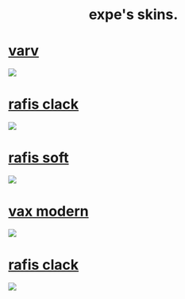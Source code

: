 <h1 align="center">expe's skins.</h1>

# [varv](https://github.com/varkely/skinhub/raw/main/player/expe/asdfghjkl_[Aristia].osk)
<img src="https://i.imgur.com/jf36PKP.png">

# [rafis clack](https://github.com/varkely/skinhub/raw/main/player/expe/asdfghjkl_[NM].osk)
<img src="https://i.imgur.com/g01Ul9b.png">

# [rafis soft](https://github.com/varkely/skinhub/raw/main/player/expe/asdfghjkl_[HDHR].osk)
<img src="https://i.imgur.com/rH4al0Y.png">

# [vax modern](https://github.com/varkely/skinhub/raw/main/player/expe/asdfghjkl_[DT].osk)
<img src="https://i.imgur.com/HSndI8U.png">

# [rafis clack](https://github.com/varkely/skinhub/raw/main/player/expe/asdfghjkl_[DT]_pink.osk)
<img src="https://i.imgur.com/6vgPtpG.png">